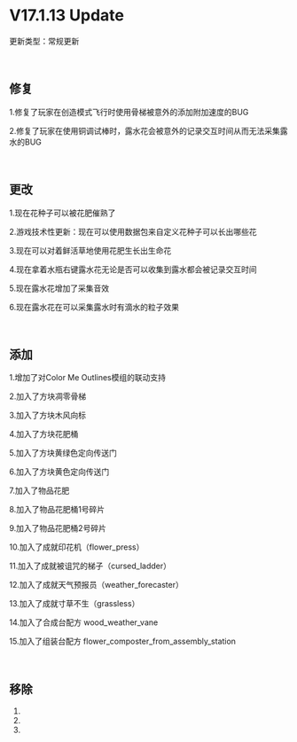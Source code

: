 # V17.1.13 Update

更新类型：常规更新

​     

## 修复

1.修复了玩家在创造模式飞行时使用骨梯被意外的添加附加速度的BUG

2.修复了玩家在使用铜调试棒时，露水花会被意外的记录交互时间从而无法采集露水的BUG

​     

## 更改

1.现在花种子可以被花肥催熟了

2.游戏技术性更新：现在可以使用数据包来自定义花种子可以长出哪些花

3.现在可以对着鲜活草地使用花肥生长出生命花

4.现在拿着水瓶右键露水花无论是否可以收集到露水都会被记录交互时间

5.现在露水花增加了采集音效

6.现在露水花在可以采集露水时有滴水的粒子效果

​     

## 添加

1.增加了对Color Me Outlines模组的联动支持

2.加入了方块凋零骨梯

3.加入了方块木风向标

4.加入了方块花肥桶

5.加入了方块黄绿色定向传送门

6.加入了方块黄色定向传送门

7.加入了物品花肥

8.加入了物品花肥桶1号碎片

9.加入了物品花肥桶2号碎片

10.加入了成就印花机（flower_press）

11.加入了成就被诅咒的梯子（cursed_ladder）

12.加入了成就天气预报员（weather_forecaster）

13.加入了成就寸草不生（grassless）

14.加入了合成台配方 wood_weather_vane

15.加入了组装台配方 flower_composter_from_assembly_station

​     

## 移除

1.

2.

3.

